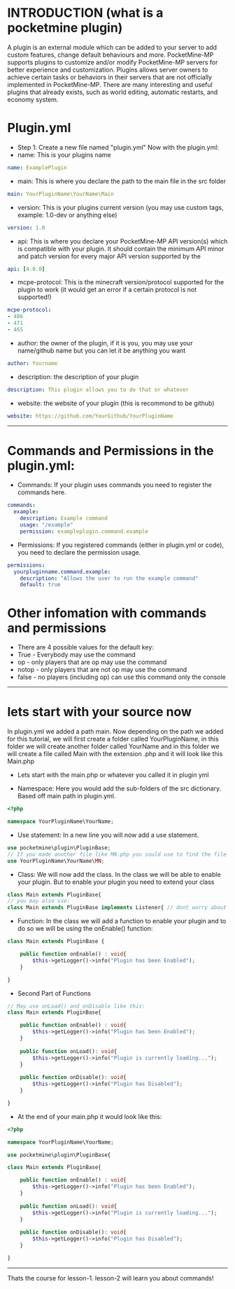# INTRODUCTION (what is a pocketmine plugin)
A plugin is an external module which can be added to your server to add custom features, change default behaviours and more. PocketMine-MP supports plugins to customize and/or modify PocketMine-MP servers for better experience and customization. Plugins allows server owners to achieve certain tasks or behaviors in their servers that are not officially implemented in PocketMine-MP. There are many interesting and useful plugins that already exists, such as world editing, automatic restarts, and economy system.
# Plugin.yml
- Step 1: Create a new file named "plugin.yml"
Now with the plugin.yml:
- name: This is your plugins name
```yml
name: ExamplePlugin
```
- main: This is where you declare the path to the main file in the src folder
```yml
main: YourPluginName\YourName\Main
```
- version: This is your plugins current version (you may use custom tags, example: 1.0-dev or anything else)
```yml
version: 1.0
```
- api: This is where you declare your PocketMine-MP API version(s) which is compatible with your plugin.
It should contain the minimum API minor and patch version for every major API version supported by the
```yml
api: [4.0.0]
```
- mcpe-protocol: This is the minecraft version/protocol supported for the plugin to work (it would get an error if a certain protocol is not supported!)
```yml
mcpe-protocol:
- 486
- 471
- 465
```
- author: the owner of the plugin, if it is you, you may use your name/github name but you can let it be anything you want
```yml
author: Yourname
```
- description: the description of your plugin
```yml
description: This plugin allows you to do that or whatever
```
- website: the website of your plugin (this is recommond to be github)
```yml
website: https://github.com/YourGithub/YourPluginName
```
---------
# Commands and Permissions in the plugin.yml:
- Commands: If your plugin uses commands you need to register the commands here.
```yml
commands:
  example:
    description: Example command
    usage: "/example"
    permission: exampleplugin.command.example
```
- Permissions: If you registered commands (either in plugin.yml or code), you need to declare the permission usage.
```yml
permissions:
  yourpluginname.command.example:
    description: "Allows the user to run the example command"
    default: true
```
# Other infomation with commands and permissions
- There are 4 possible values for the default key:
- True - Everybody may use the command
- op - only players that are op may use the command
- notop - only players that are not op may use the command
- false - no players (including op) can use this command only the console
-----------
# lets start with your source now
In plugin.yml we added a path main. Now depending on the path we added for this tutorial, we will first create a folder called YourPluginName, in this folder we will create another folder called YourName and in this folder we will create a file called Main with the extension .php and it will look like this Main.php

- Lets start with the main.php or whatever you called it in plugin yml

- Namespace: Here you would add the sub-folders of the src dictionary. Based off main path in plugin.yml.
```php
<?php

namespace YourPluginName\YourName;
```
- Use statement: In a new line you will now add a use statement.
```php
use pocketmine\plugin\PluginBase;
// If you made another file like MN.php you sould use to find the file like:
use YourPluginName\YourName\MN;
```
- Class: We will now add the class. In the class we will be able to enable your plugin. But to enable your plugin you need to extend your class
```php
class Main extends PluginBase{
// you may also use:
class Main extends PluginBase implements Listener{ // dont worry about this we will learn it soon in this course
```
- Function: In the class we will add a function to enable your plugin and to do so we will be using the onEnable() function:
```php
class Main extends PluginBase { 

    public function onEnable() : void{  
        $this->getLogger()->info("Plugin has been Enabled");
    }

}
```
- Second Part of Functions
```php
// May use onLoad() and onDisable like this:
class Main extends PluginBase{

    public function onEnable() : void{  
        $this->getLogger()->info("Plugin has been Enabled");
    }
    
    public function onLoad(): void{
        $this->getLogger()->info("Plugin is currently loading...");
    }
    
    public function onDisable(): void{
        $this->getLogger()->info("Plugin has Disabled");
    }

}
```
- At the end of your main.php it would look like this:
```php
<?php

namespace YourPluginName\YourName;

use pocketmine\plugin\PluginBase{

class Main extends PluginBase{

    public function onEnable() : void{  
        $this->getLogger()->info("Plugin has been Enabled");
    }
    
    public function onLoad(): void{
        $this->getLogger()->info("Plugin is currently loading...");
    }
    
    public function onDisable(): void{
        $this->getLogger()->info("Plugin has Disabled");
    }

}
```
----------
Thats the course for lesson-1.
lesson-2 will learn you about commands!
